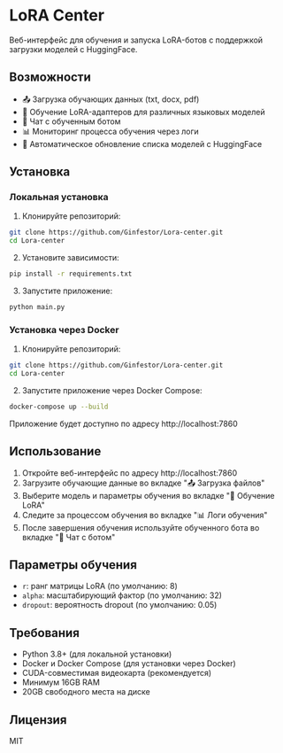 # LoRA Center

Веб-интерфейс для обучения и запуска LoRA-ботов с поддержкой загрузки моделей с HuggingFace.

## Возможности

- 📤 Загрузка обучающих данных (txt, docx, pdf)
- 🧠 Обучение LoRA-адаптеров для различных языковых моделей
- 🤖 Чат с обученным ботом
- 📊 Мониторинг процесса обучения через логи
- 🔄 Автоматическое обновление списка моделей с HuggingFace

## Установка

### Локальная установка

1. Клонируйте репозиторий:
```bash
git clone https://github.com/Ginfestor/Lora-center.git
cd Lora-center
```

2. Установите зависимости:
```bash
pip install -r requirements.txt
```

3. Запустите приложение:
```bash
python main.py
```

### Установка через Docker

1. Клонируйте репозиторий:
```bash
git clone https://github.com/Ginfestor/Lora-center.git
cd Lora-center
```

2. Запустите приложение через Docker Compose:
```bash
docker-compose up --build
```

Приложение будет доступно по адресу http://localhost:7860

## Использование

1. Откройте веб-интерфейс по адресу http://localhost:7860
2. Загрузите обучающие данные во вкладке "📤 Загрузка файлов"
3. Выберите модель и параметры обучения во вкладке "🧠 Обучение LoRA"
4. Следите за процессом обучения во вкладке "📊 Логи обучения"
5. После завершения обучения используйте обученного бота во вкладке "🤖 Чат с ботом"

## Параметры обучения

- `r`: ранг матрицы LoRA (по умолчанию: 8)
- `alpha`: масштабирующий фактор (по умолчанию: 32)
- `dropout`: вероятность dropout (по умолчанию: 0.05)

## Требования

- Python 3.8+ (для локальной установки)
- Docker и Docker Compose (для установки через Docker)
- CUDA-совместимая видеокарта (рекомендуется)
- Минимум 16GB RAM
- 20GB свободного места на диске

## Лицензия

MIT